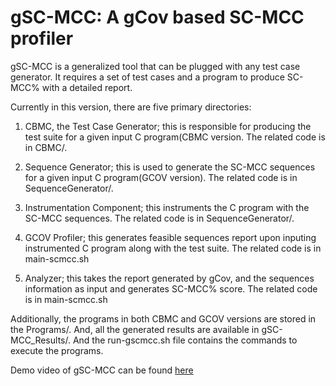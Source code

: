 # gSC-MCC: A gCov based SC-MCC profiler

gSC-MCC is a generalized tool that can be plugged with any test case generator. It requires a set of test cases and a program to produce SC-MCC% with a detailed report.     

Currently in this version, there are five primary directories:

1. CBMC, the Test Case Generator; this is responsible for producing the test suite for a given input C program(CBMC version. The related code is in CBMC/.

2. Sequence Generator; this is used to generate the SC-MCC sequences for a given input C program(GCOV version). The related code is in SequenceGenerator/.

3. Instrumentation Component; this instruments the C program with the SC-MCC sequences. The related code is in SequenceGenerator/.

4. GCOV Profiler; this generates feasible sequences report upon inputing instrumented C program along with the test suite. The related code is in main-scmcc.sh

5. Analyzer; this takes the report generated by gCov, and the sequences information as input and generates SC-MCC% score. The related code is in main-scmcc.sh

Additionally, the programs in both CBMC and GCOV versions are stored in the Programs/. And, all the generated results are available in gSC-MCC_Results/. And the run-gscmcc.sh file contains the commands to execute the programs.

Demo video of gSC-MCC can be found [here](https://drive.google.com/file/d/1XLuoEZxL-rOfr1SCf-QXuuzkzPWJWyUp/view?usp=sharing)
